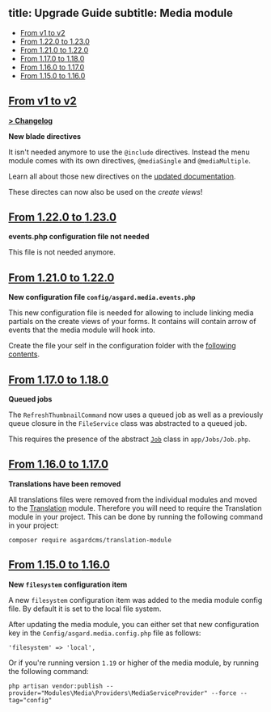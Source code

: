 title: Upgrade Guide
subtitle: Media module
-------

- [From v1 to v2](#upgrade-2.0)
- [From 1.22.0 to 1.23.0](#upgrade-1.23.0)
- [From 1.21.0 to 1.22.0](#upgrade-1.22.0)
- [From 1.17.0 to 1.18.0](#upgrade-1.18.0)
- [From 1.16.0 to 1.17.0](#upgrade-1.17.0)
- [From 1.15.0 to 1.16.0](#upgrade-1.16.0)

## <a name="upgrade-2.0" class="anchor" href="#upgrade-2.0">From v1 to **v2**</a>

**[> Changelog](https://github.com/AsgardCms/Media/blob/2.0/changelog.yml)**

**New blade directives**

It isn't needed anymore to use the `@include` directives. Instead the menu module comes with its own directives, `@mediaSingle` and `@mediaMultiple`.

Learn all about those new directives on the [updated documentation](https://asgardcms.com/docs/v2/media-module/linking-media-to-entities).

These directes can now also be used on the *create views*!


## <a name="upgrade-1.23.0" class="anchor" href="#upgrade-1.23.0">From 1.22.0 to **1.23.0**</a>

**events.php configuration file not needed**

This file is not needed anymore.


## <a name="upgrade-1.22.0" class="anchor" href="#upgrade-1.22.0">From 1.21.0 to **1.22.0**</a>

**New configuration file `config/asgard.media.events.php`**

This new configuration file is needed for allowing to include linking media partials on the create views of your forms. It contains will contain arrow of events that the media module will hook into. 

Create the file your self in the configuration folder with the [following contents](https://github.com/AsgardCms/Media/blob/master/Config/events.php).



## <a name="upgrade-1.18.0" class="anchor" href="#upgrade-1.18.0">From 1.17.0 to **1.18.0**</a>

**Queued jobs**

The `RefreshThumbnailCommand` now uses a queued job as well as a previously queue closure in the `FileService` class was abstracted to a queued job. 

This requires the presence of the abstract [`Job`](https://github.com/AsgardCms/Platform/blob/master/app/Jobs/Job.php) class in `app/Jobs/Job.php`.


## <a name="upgrade-1.17.0" class="anchor" href="#upgrade-1.17.0">From 1.16.0 to **1.17.0**</a>

**Translations have been removed**

All translations files were removed from the individual modules and moved to the [Translation](https://github.com/AsgardCms/Translation) module. Therefore you will need to require the Translation module in your project. This can be done by running the following command in your project:

``` .language-bash
composer require asgardcms/translation-module
```

## <a name="upgrade-1.16.0" class="anchor" href="#upgrade-1.16.0">From 1.15.0 to **1.16.0**</a>

**New `filesystem` configuration item**

A new `filesystem` configuration item was added to the media module config file. By default it is set to the local file system.

After updating the media module, you can either set that new configuration key in the `Config/asgard.media.config.php` file as follows:


``` .language-php
'filesystem' => 'local',
```

Or if you're running version `1.19` or higher of the media module, by running the following command:

``` .language-bash
php artisan vendor:publish --provider="Modules\Media\Providers\MediaServiceProvider" --force --tag="config"
```
